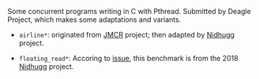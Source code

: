 <!--
This file is part of the SV-Benchmarks collection of verification tasks:
https://github.com/sosy-lab/sv-benchmarks

SPDX-FileCopyrightText: 2011-2020 The SV-Benchmarks community

SPDX-License-Identifier: Apache-2.0
-->

Some concurrent programs writing in C with Pthread. Submitted by Deagle Project, which makes some adaptations and variants.

* `airline*`: originated from [JMCR](https://github.com/parasol-aser/JMCR/tree/master/mcr-test/src/main/java/edu/tamu/aser/tests/airline) project; then adapted by [Nidhugg](https://github.com/nidhugg/nidhugg) project.

* `floating_read*`: Accoring to [issue](https://github.com/nidhugg/nidhugg/issues/117), this benchmark is from the 2018 [Nidhugg](https://github.com/nidhugg/nidhugg) project. 